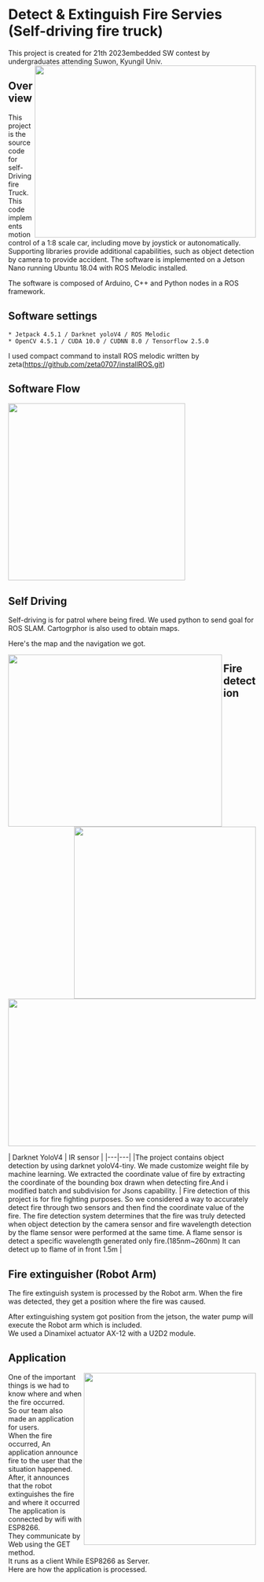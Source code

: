 # Detect & Extinguish Fire Servies (Self-driving fire truck)

This project is created for 21th 2023embedded SW contest by undergraduates attending Suwon, Kyungil Univ. 
<img src = https://github.com/gonglini/Embedded_sw_contest_2023/assets/65767592/36d6ebdd-c0c3-4b90-a59a-4096cc5b802d.jpeg width="450" height="350" align="right">


## Overview
This project is the source code for self-Driving fire Truck. This code implements motion control of a 1:8 scale car, including move by joystick or autonomatically. Supporting libraries provide additional capabilities, such as object detection by camera to provide accident. The software is implemented on a Jetson Nano running Ubuntu 18.04 with ROS Melodic installed.

The software is composed of Arduino, C++ and Python nodes in a ROS framework.


## Software settings
```
* Jetpack 4.5.1 / Darknet yoloV4 / ROS Melodic
* OpenCV 4.5.1 / CUDA 10.0 / CUDNN 8.0 / Tensorflow 2.5.0
```
I used compact command to install ROS melodic written by zeta(https://github.com/zeta0707/installROS.git)

## Software Flow
  <img src = https://github.com/gonglini/Embedded_sw_contest_2023/assets/65767592/531eb7bb-9086-449d-bdcc-fade2fef8485.jpg  height="360" >

## Self Driving

Self-driving is for patrol where being fired. We used python to send goal for ROS SLAM. Cartogrphor is also used to obtain maps.

Here's the map and the navigation we got.

  <img src = https://user-images.githubusercontent.com/65767592/235427299-fb32638c-17a3-4ed7-bec6-ed2805b5473b.gif  width="435" height="350"  align="left">
  <img src = https://user-images.githubusercontent.com/65767592/235427736-1006aaee-7dc9-47ca-af52-d081794774f0.jpg   width="370" height="350" align="right">
    
    
## Fire detection 
<p align="center"><img src = https://github.com/gonglini/Embedded_sw_contest_2023/assets/65767592/15f0531c-172c-4d51-a259-3555f71480d0.gif width="700" height="300"  ></p>   
|  Darknet YoloV4  | IR sensor  |
|---|---|
|The project contains object detection by using darknet yoloV4-tiny. We made customize weight file by machine learning.  We extracted the coordinate value of fire by extracting the coordinate of the bounding box drawn when detecting fire.And i modified batch and subdivision for Jsons capability.   |  Fire detection of this project is for fire fighting purposes.  So we considered a way to accurately detect fire through two sensors and then find the coordinate value of the fire.  The fire detection system determines that the fire was truly detected when object detection by the camera sensor and fire wavelength detection by the flame sensor were performed at the same time.  A flame sensor is detect a specific wavelength generated only fire.(185nm~260nm) It can detect up to flame of in front 1.5m |






## Fire extinguisher (Robot Arm)
The fire extinguish system is processed by the Robot arm. When the fire was detected, they get a position where the fire was caused.    

After extinguishing system got position from the jetson, the water pump  will execute the Robot arm which is included.    
We used a Dinamixel actuator AX-12 with a U2D2 module.
 
    
## Application

  <img src = https://github.com/gonglini/Embedded_sw_contest_2023/assets/65767592/98005e97-6d1a-4589-a7d7-dc19c0718fd5.gif  width="350" height="350"  align="right">

One of the important things is we had to know where and when the fire occurred.  
So our team also made an application for users.   
When the fire occurred, An application announce fire to the user that the situation happened.   
After, it announces that the robot extinguishes the fire and where it occurred The application is connected by wifi with ESP8266.    
They communicate by Web using the GET method.    
It runs as a client While ESP8266 as Server.    
Here are how the application is processed.    
